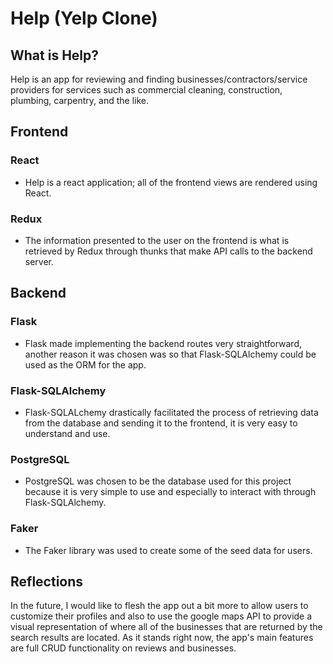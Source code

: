 # Help (Yelp Clone)

## What is Help?
Help is an app for reviewing and finding businesses/contractors/service providers for services such as commercial cleaning, construction, plumbing, carpentry, and the like.

## Frontend
### React
* Help is a react application; all of the frontend views are rendered using React.
### Redux
* The information presented to the user on the frontend is what is retrieved by Redux through thunks that make API calls to the backend server.

## Backend
### Flask
* Flask made implementing the backend routes very straightforward, another reason it was chosen was so that Flask-SQLAlchemy could be used as the ORM for the app.

### Flask-SQLAlchemy
* Flask-SQLALchemy drastically facilitated the process of retrieving data from the database and sending it to the frontend, it is very easy to understand and use.

### PostgreSQL
* PostgreSQL was chosen to be the database used for this project because it is very simple to use and especially to interact with through Flask-SQLAlchemy.

### Faker
* The Faker library was used to create some of the seed data for users.


## Reflections

In the future, I would like to flesh the app out a bit more to allow users to customize their profiles and also to use the google maps API to provide a visual representation of where all of the businesses that are returned by the search results are located. As it stands right now, the app's main features are full CRUD functionality on reviews and businesses.

